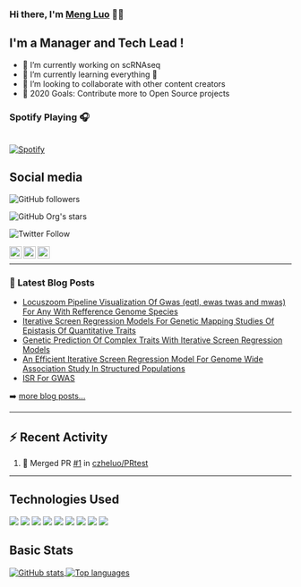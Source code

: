 ### Hi there, I'm [Meng Luo][website] 👋👋

<!--
**czheluo/czheluo** is a ✨ _special_ ✨ repository because its `README.md` (this file) appears on your GitHub profile.

Here are some ideas to get you started:
- 🔭 I’m currently working on ...
- 🌱 I’m currently learning ...
- 👯 I’m looking to collaborate on ...
- 🤔 I’m looking for help with ...
- 💬 Ask me about ...
- 📫 How to reach me: ...
- 😄 Pronouns: ...
- ⚡ Fun fact: ...
-->

## I'm a Manager and Tech Lead !

- 🔭 I’m currently working on scRNAseq
- 🌱 I’m currently learning everything 🤣
- 👯 I’m looking to collaborate with other content creators
- 🥅 2020 Goals: Contribute more to Open Source projects

### Spotify Playing 🎧

<td width="50%">
      
&nbsp; <br> [![Spotify](https://czheluo-spotify.vercel.app/api/spotify)](https://open.spotify.com/user/simonzhe?si=iM3yb8kwTLC_a5_5ywHbgQ)

</td>

<!--
[<img src="https://now-playing-simonzhe.vercel.app/api/spotify-playing" alt="Loy Spotify Playing" width="350" />](https://open.spotify.com/track/4FFB0Tp6sR4pvoguhCZ33O?si=-JJ8n8uoSRqHmjbEVn-DnA)
-->

<!--
<iframe src="https://open.spotify.com/embed/track/4FFB0Tp6sR4pvoguhCZ33O" width="300" height="380" frameborder="0" allowtransparency="true" allow="encrypted-media">
</iframe>
-->

## Social media

![GitHub followers](https://img.shields.io/github/followers/czheluo?style=social)

![GitHub Org's stars](https://img.shields.io/github/stars/czheluo?style=social)

![Twitter Follow](https://img.shields.io/twitter/follow/czheluo?label=Follow&style=social)


[<img align="left" alt="codeSTACKr | Twitter" width="22px" src="https://cdn.jsdelivr.net/npm/simple-icons@v3/icons/twitter.svg" />][twitter]
[<img align="left" alt="codeSTACKr | LinkedIn" width="22px" src="https://cdn.jsdelivr.net/npm/simple-icons@v3/icons/linkedin.svg" />][linkedin]
[<img align="left" alt="codeSTACKr | Instagram" width="22px" src="https://cdn.jsdelivr.net/npm/simple-icons@v3/icons/instagram.svg" />][instagram]

<br />

---

### 📕 Latest Blog Posts

<!-- BLOG-POST-LIST:START -->
- [Locuszoom Pipeline Visualization Of Gwas (eqtl, ewas twas and mwas) For Any With Refference Genome Species](https://mengluocv.me/blog/2019/06/27/LocusZoom-Pipeline-visualization-of-GWAS-(eQTL,-EWAS-TWAS-and-MWAS)-For-any-with-refference-genome-species/)
- [Iterative Screen Regression Models For Genetic Mapping Studies Of Epistasis Of Quantitative Traits](https://mengluocv.me/blog/2018/06/02/Iterative-Screen-Regression-Models-for-Genetic-Mapping-Studies-of-Epistasis-of-Quantitative-Traits/)
- [Genetic Prediction Of Complex Traits With Iterative Screen Regression Models](https://mengluocv.me/blog/2018/05/22/Genetic-Prediction-of-Complex-Traits-with-Iterative-Screen-Regression-Models/)
- [An Efficient Iterative Screen Regression Model For Genome Wide Association Study In Structured Populations](https://mengluocv.me/blog/2018/05/12/An-Efficient-Iterative-Screen-Regression-model-For-Genome-wide-Association-Study-in-Structured-Populations/)
- [ISR For GWAS](https://czheluo.github.io//bmd_man/bmd_qq/ISR-For-GWAS/)
<!-- BLOG-POST-LIST:END -->

➡️ [more blog posts...](https://czheluo.github.io/post/)

---

## :zap: Recent Activity

<!--START_SECTION:activity-->
1. 🎉 Merged PR [#1](https://github.com//czheluo/PRtest/pull/1) in [czheluo/PRtest](https://github.com//czheluo/PRtest)
<!--END_SECTION:activity-->


---

## Technologies Used

<!-- badges: start -->
![](https://img.shields.io/badge/python%20-%2314354C.svg?&style=for-the-badge&logo=python&logoColor=white)
![](https://img.shields.io/badge/r-%23276DC3.svg?&style=for-the-badge&logo=r&logoColor=white)
![](https://img.shields.io/badge/perl-%2339457E.svg?&style=for-the-badge&logo=perl&logoColor=white)
![](https://img.shields.io/badge/MATLAB%20-%2314354C.svg?&style=for-the-badge&logo=MATLAB&logoColor=white)
![](https://img.shields.io/badge/markdown%20-%2314354C.svg?&style=for-the-badge&logo=markdown&logoColor=white)
![](https://img.shields.io/badge/github-%23100000.svg?&style=for-the-badge&logo=github&logoColor=white)
![](https://img.shields.io/badge/git-%23100000.svg?&style=for-the-badge&logo=git&logoColor=white)
![](https://img.shields.io/badge/html-%23239120.svg?&style=flat-square&logo=html5&logoColor=white)
![](https://img.shields.io/badge/css-%23239120.svg?&style=flat-square&logo=css3&logoColor=white)
<!-- badges: end -->


## Basic Stats

<a href="https://github.com/anuraghazra/github-readme-stats">
<img align="center" src="https://github-readme-stats.vercel.app/api?username=czheluo&count_private=true&show_icons=true" alt="GitHub stats" />
</a> <a href="https://github.com/anuraghazra/github-readme-stats">
<img align="center" src="https://github-readme-stats.vercel.app/api/top-langs?username=czheluo&layout=compact" alt= "Top languages" />
</a>


[website]: https://czheluo.github.io/
[twitter]: https://twitter.com/czheluo
[instagram]: https://instagram.com/czheluo
[linkedin]: https://linkedin.com/in/czheluo
[github]: https://github.com/czheluo/

